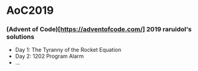 # AoC2019
### (Advent of Code)[https://adventofcode.com/] 2019 raruidol's solutions

* Day 1: The Tyranny of the Rocket Equation
* Day 2: 1202 Program Alarm
* ...
